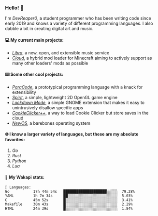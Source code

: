 ### Hello! 👋

I'm _DevReaper0_, a student programmer who has been writing code since early 2019 and knows a variety of different programming languages. I also dabble a bit in creating digital art and music.

#### 💻 My current main projects:

-   _[Libra](https://github.com/LibraMusic)_, a new, open, and extensible music service
-   _[Cloud](https://github.com/CloudLoaderMC/CloudLoader)_, a hybrid mod loader for Minecraft aiming to actively support as many other loaders' mods as possible

#### ⌨️ Some other cool projects:

-   _[ParaCode](https://github.com/ParaCodeLang/ParaCode)_, a prototypical programming language with a knack for extensibility
-   _[Spirit](https://gitlab.com/DevReaper0/SpiritEngine)_, a simple, lightweight 2D OpenGL game engine
-   _[Lockdown Mode](https://github.com/DevReaper0/GNOME-LockdownMode)_, a simple GNOME extension that makes it easy to unintrusively disallow specific apps
-   _[CookieClicker++](https://github.com/DevReaper0/CookieClickerPlusPlus)_, a way to load Cookie Clicker but store saves in the cloud
-   _[NewOS](https://github.com/DevReaper0/NewOS)_, a barebones operating system

#### 🌐 I know a larger variety of languages, but these are my absolute favorites:

1. _Go_
2. _Rust_
3. _Python_
4. _Lua_

#### 📡 My Wakapi stats:

```text
💾 Languages:
Go           17h 44m 54s   ████████████████████░░░░░  79.28%
YAML         1h 7m 34s     ██░░░░░░░░░░░░░░░░░░░░░░░  5.03%
C            45m 52s       █░░░░░░░░░░░░░░░░░░░░░░░░  3.41%
Makefile     30m 43s       █░░░░░░░░░░░░░░░░░░░░░░░░  2.29%
HTML         24m 39s       █░░░░░░░░░░░░░░░░░░░░░░░░  1.84%
```
